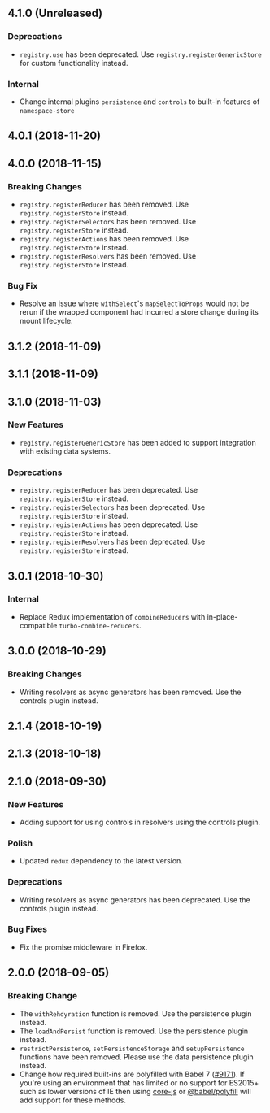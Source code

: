 ## 4.1.0 (Unreleased)

### Deprecations

- `registry.use` has been deprecated. Use `registry.registerGenericStore` for custom functionality instead.

### Internal

- Change internal plugins `persistence` and `controls` to built-in features of `namespace-store`

## 4.0.1 (2018-11-20)

## 4.0.0 (2018-11-15)

### Breaking Changes

- `registry.registerReducer` has been removed. Use `registry.registerStore` instead.
- `registry.registerSelectors` has been removed. Use `registry.registerStore` instead.
- `registry.registerActions` has been removed. Use `registry.registerStore` instead.
- `registry.registerResolvers` has been removed. Use `registry.registerStore` instead.

### Bug Fix

- Resolve an issue where `withSelect`'s `mapSelectToProps` would not be rerun if the wrapped component had incurred a store change during its mount lifecycle.

## 3.1.2 (2018-11-09)

## 3.1.1 (2018-11-09)

## 3.1.0 (2018-11-03)

### New Features

- `registry.registerGenericStore` has been added to support integration with existing data systems.

### Deprecations

- `registry.registerReducer` has been deprecated. Use `registry.registerStore` instead.
- `registry.registerSelectors` has been deprecated. Use `registry.registerStore` instead.
- `registry.registerActions` has been deprecated. Use `registry.registerStore` instead.
- `registry.registerResolvers` has been deprecated. Use `registry.registerStore` instead.

## 3.0.1 (2018-10-30)

### Internal

- Replace Redux implementation of `combineReducers` with in-place-compatible `turbo-combine-reducers`.

## 3.0.0 (2018-10-29)

### Breaking Changes

- Writing resolvers as async generators has been removed. Use the controls plugin instead.

## 2.1.4 (2018-10-19)

## 2.1.3 (2018-10-18)

## 2.1.0 (2018-09-30)

### New Features

- Adding support for using controls in resolvers using the controls plugin.

### Polish

- Updated `redux` dependency to the latest version.

### Deprecations

- Writing resolvers as async generators has been deprecated. Use the controls plugin instead.

### Bug Fixes

- Fix the promise middleware in Firefox.

## 2.0.0 (2018-09-05)

### Breaking Change

- The `withRehdyration` function is removed. Use the persistence plugin instead.
- The `loadAndPersist` function is removed. Use the persistence plugin instead.
- `restrictPersistence`, `setPersistenceStorage` and `setupPersistence` functions have been removed. Please use the data persistence plugin instead.
- Change how required built-ins are polyfilled with Babel 7 ([#9171](https://github.com/WordPress/gutenberg/pull/9171)). If you're using an environment that has limited or no support for ES2015+ such as lower versions of IE then using [core-js](https://github.com/zloirock/core-js) or [@babel/polyfill](https://babeljs.io/docs/en/next/babel-polyfill) will add support for these methods.

